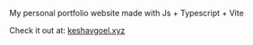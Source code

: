 My personal portfolio website made with Js + Typescript + Vite

Check it out at: [keshavgoel.xyz](https://www.keshavgoel.xyz/)
